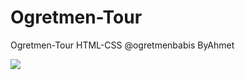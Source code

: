 # Ogretmen-Tour
Ogretmen-Tour HTML-CSS @ogretmenbabis ByAhmet

<img src="ogretmentour-ekrankaydi.gif">
